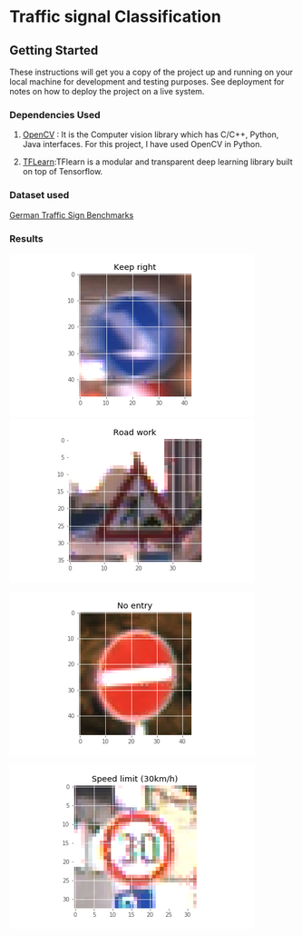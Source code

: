 # Traffic signal Classification 


## Getting Started

These instructions will get you a copy of the project up and running on your local machine for development and testing purposes. See deployment for notes on how to deploy the project on a live system.



### Dependencies Used

1. [OpenCV](https://opencv.org) : It is the Computer vision library which has C/C++, Python, Java interfaces. For this project, I have used OpenCV in Python.

2. [TFLearn](http://tflearn.org/):TFlearn is a modular and transparent deep learning library built on top of Tensorflow. 


### Dataset used

[German Traffic Sign Benchmarks](http://benchmark.ini.rub.de/?section=gtsrb&subsection=dataset)

### Results
![0](https://github.com/geekysethi/traffic_signal/blob/master/results/0.png)
![1](https://github.com/geekysethi/traffic_signal/blob/master/results/18.png)

![2](https://github.com/geekysethi/traffic_signal/blob/master/results/39.png)

![3](https://github.com/geekysethi/traffic_signal/blob/master/results/42.png)

